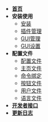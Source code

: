 * [**首页**](./README.md)
* **安装使用**
    * [安装](./Usage/Install.md)
    * [插件管理](./Usage/Plugin_OP.md)
    * [GUI管理](./Usage/GUI_Main.md)
    * [GUI设置](./Usage/GUI_Seting.md)
* **配置文件**
    * [配置文件](./Config/Config.md)
    * [主页文件](./Config/Main.md)
    * [命令绑定](./Config/BindCmd.md)
    * [按钮文件](./Config/Button.md)
    * [用户文件](./Config/User.md)
    * [语言文件](./Config/Language.md)
* [**开发者接口**](./Other/Plugin_API.md)
* [**更新日志**](./Other/Update_Logs.md)
